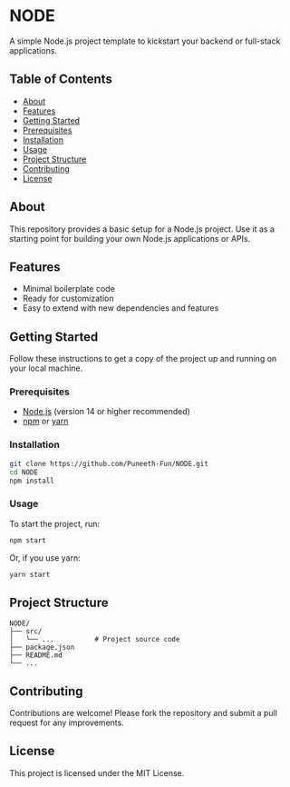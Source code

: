 # NODE

A simple Node.js project template to kickstart your backend or full-stack applications.

## Table of Contents

- [About](#about)
- [Features](#features)
- [Getting Started](#getting-started)
- [Prerequisites](#prerequisites)
- [Installation](#installation)
- [Usage](#usage)
- [Project Structure](#project-structure)
- [Contributing](#contributing)
- [License](#license)

## About

This repository provides a basic setup for a Node.js project. Use it as a starting point for building your own Node.js applications or APIs.

## Features

- Minimal boilerplate code
- Ready for customization
- Easy to extend with new dependencies and features

## Getting Started

Follow these instructions to get a copy of the project up and running on your local machine.

### Prerequisites

- [Node.js](https://nodejs.org/) (version 14 or higher recommended)
- [npm](https://www.npmjs.com/) or [yarn](https://yarnpkg.com/)

### Installation

```bash
git clone https://github.com/Puneeth-Fun/NODE.git
cd NODE
npm install
```

### Usage

To start the project, run:

```bash
npm start
```

Or, if you use yarn:

```bash
yarn start
```

## Project Structure

```
NODE/
├── src/
│   └── ...          # Project source code
├── package.json
├── README.md
└── ...
```

## Contributing

Contributions are welcome! Please fork the repository and submit a pull request for any improvements.

## License

This project is licensed under the MIT License.
